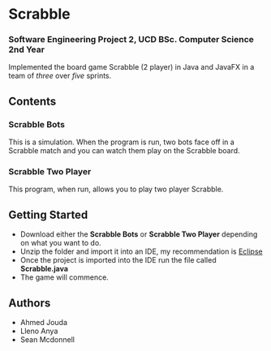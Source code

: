 # Scrabble
### Software Engineering Project 2, UCD BSc. Computer Science 2nd Year
Implemented the board game Scrabble (2 player) in Java and JavaFX in a team of *three* over *five* sprints.

## Contents
### Scrabble Bots
This is a simulation. When the program is run, two bots face off in a Scrabble match and you can watch them play on the Scrabble board.

### Scrabble Two Player
This program, when run, allows you to play two player Scrabble.

## Getting Started
- Download either the **Scrabble Bots** or **Scrabble Two Player** depending on what you want to do.
- Unzip the folder and import it into an IDE, my recommendation is [Eclipse](https://www.eclipse.org/ide/)
- Once the project is imported into the IDE run the file called **Scrabble.java**
- The game will commence.

## Authors
- Ahmed Jouda
- Lleno Anya
- Sean Mcdonnell

